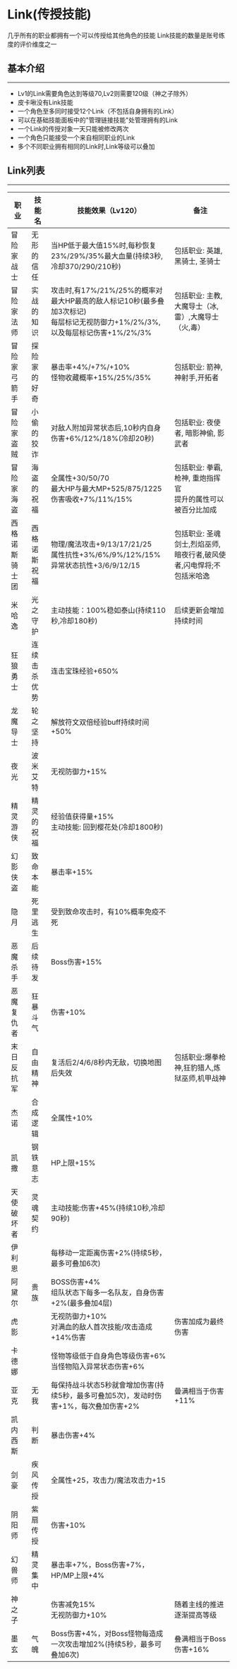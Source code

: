 # Link(传授技能)

几乎所有的职业都拥有一个可以传授给其他角色的技能
Link技能的数量是账号练度的评价维度之一

## 基本介绍
***
- Lv1的Link需要角色达到等级70,Lv2则需要120级（神之子除外）
- 皮卡啾没有Link技能
- 一个角色至多同时接受12个Link（不包括自身拥有的Link）
- 可以在基础技能面板中的"管理链接技能"处管理拥有的Link
- 一个Link的传授对象一天只能被修改两次
- 一个角色只能接受一个来自相同职业的Link
- 多个不同职业拥有相同的Link时,Link等级可以叠加

## Link列表
***
|职业|技能名|技能效果（Lv120）|备注|
|---|---|---|---|
|冒险家战士|无形的信任|当HP低于最大值15%时,每秒恢复23%/29%/35%最大血量(持续3秒,冷却370/290/210秒)|包括职业: 英雄, 黑骑士, 圣骑士|
|冒险家法师|实战的知识|攻击时,有17%/21%/25%的概率对最大HP最高的敌人标记10秒(最多叠加3次标记)<br>每层标记无视防御力+1%/2%/3%,以及每层标记伤害+1%/2%/3%|包括职业: 主教,大魔导士（冰,雷）,大魔导士（火,毒）|
|冒险家弓箭手|探险家的好奇|暴击率+4%/+7%/+10%<br>怪物收藏概率+15%/25%/35%|包括职业: 箭神,神射手,开拓者|
|冒险家盗贼|小偷的狡诈|对敌人附加异常状态后,10秒内自身伤害+6%/12%/18%(冷却20秒)|包括职业: 夜使者, 暗影神偷, 影武者|
|冒险家海盗|海盗的祝福|全属性+30/50/70<br>最大HP与最大MP+525/875/1225<br>伤害吸收+7%/11%/15%|包括职业: 拳霸, 枪神, 重炮指挥官<br>提升的属性可以被百分比加成|
|西格诺斯骑士团|西格诺斯祝福|物理/魔法攻击+9/13/17/21/25<br>属性抗性+3%/6%/9%/12%/15%<br>异常状态抗性+3/6/9/12/15|包括职业: 圣魂剑士,烈焰巫师,暗夜行者,破风使者,闪电悍将;不包括米哈逸|
|米哈逸|光之守护|主动技能：100%稳如泰山(持续110秒,冷却180秒)|后续更新会增加持续时间|
|狂狼勇士|连续击杀优势|连击宝珠经验+650%||
|龙魔导士|轮之坚持|解放符文双倍经验buff持续时间+50%||
|夜光|波米艾特|无视防御力+15%||
|精灵游侠|精灵的祝福|经验值获得量+15%<br>主动技能: 回到樱花处(冷却1800秒)||
|幻影侠盗|致命本能|暴击率+15%||
|隐月|死里逃生|受到致命攻击时，有10%概率免疫不死||
|恶魔杀手|后续待发|Boss伤害+15%||
|恶魔复仇者|狂暴斗气|伤害+10%||
|末日反抗军|自由精神|复活后2/4/6/8秒内无敌，切换地图后失效|包括职业:爆拳枪神,狂豹猎人,炼狱巫师,机甲战神|
|杰诺|合成逻辑|全属性+10%||
|凯撒|钢铁意志|HP上限+15%||
|天使破坏者|灵魂契约|主动技能:伤害+45%(持续10秒,冷却90秒)||
|伊利恩||每移动一定距离伤害+2%(持续5秒，最多可叠加6次)||
|阿黛尔|贵族|BOSS伤害+4%<br>组队状态下每多一名队友，自身伤害+2%(最多叠加4层)||
|虎影||无视防御力+10%<br>对满血的敌人首次技能/攻击造成+14%伤害|伤害加成为最终伤害|
|卡德娜||怪物等级低于自身角色等级伤害+6%<br>当怪物陷入异常状态伤害+6%||
|亚克|无我|每保持战斗状态5秒就會增加伤害(持续5秒，最多可叠加5次)，发动时伤害+1%，每次叠加伤害+2%|曡满相当于伤害+11%|
|凯内西斯|判断|暴击伤害+4%||
|剑豪|疾风传授|全属性+25，攻击力/魔法攻击力+15||
|阴阳师|紫扇传授|伤害+10%||
|幻兽师|精灵集中|暴击率+7%，Boss伤害+7%，HP/MP上限+4%||
|神之子||伤害减免15%<br>无视防御力+10%|随着主线的推进逐渐提高等级|
|墨玄|气魄|Boss伤害+4%，对Boss怪物每造成一次攻击增加2%(持续5秒，最多可叠加6次)|叠满相当于Boss伤害+16%|
